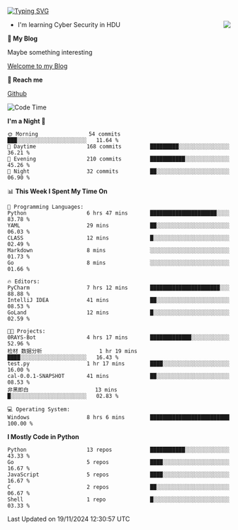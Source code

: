 [![Typing SVG](https://readme-typing-svg.herokuapp.com?font=Fira+Code&pause=1000&random=false&width=450&height=60&lines=Hello+%F0%9F%91%8B%F0%9F%8F%BB;I'm+JBNRZ)](https://git.io/typing-svg)

<a href="#">
  <img align="right" src="https://github-readme-stats.vercel.app/api?username=JBNRZ&show_icons=true&bg_color=15,f2f7fd,E0EAFC" />
</a>

- I'm learning Cyber Security in HDU

 **🌱 My Blog**

Maybe something interesting

[Welcome to my Blog](https://jbnrz.com.cn/)

 **💬 Reach me** 

[Github](https://github.com/JBNRZ)


<!--START_SECTION:waka-->
![Code Time](http://img.shields.io/badge/Code%20Time-750%20hrs%2026%20mins-blue)

**I'm a Night 🦉** 

```text
🌞 Morning                54 commits          ███░░░░░░░░░░░░░░░░░░░░░░   11.64 % 
🌆 Daytime                168 commits         █████████░░░░░░░░░░░░░░░░   36.21 % 
🌃 Evening                210 commits         ███████████░░░░░░░░░░░░░░   45.26 % 
🌙 Night                  32 commits          ██░░░░░░░░░░░░░░░░░░░░░░░   06.90 % 
```


📊 **This Week I Spent My Time On** 

```text
💬 Programming Languages: 
Python                   6 hrs 47 mins       █████████████████████░░░░   83.78 % 
YAML                     29 mins             ██░░░░░░░░░░░░░░░░░░░░░░░   06.03 % 
CLASS                    12 mins             █░░░░░░░░░░░░░░░░░░░░░░░░   02.49 % 
Markdown                 8 mins              ░░░░░░░░░░░░░░░░░░░░░░░░░   01.73 % 
Go                       8 mins              ░░░░░░░░░░░░░░░░░░░░░░░░░   01.66 % 

🔥 Editors: 
PyCharm                  7 hrs 12 mins       ██████████████████████░░░   88.88 % 
IntelliJ IDEA            41 mins             ██░░░░░░░░░░░░░░░░░░░░░░░   08.53 % 
GoLand                   12 mins             █░░░░░░░░░░░░░░░░░░░░░░░░   02.59 % 

🐱‍💻 Projects: 
0RAYS-Bot                4 hrs 17 mins       █████████████░░░░░░░░░░░░   52.96 % 
检材 数据分析                  1 hr 19 mins        ████░░░░░░░░░░░░░░░░░░░░░   16.43 % 
test.py                  1 hr 17 mins        ████░░░░░░░░░░░░░░░░░░░░░   16.00 % 
cal-0.0.1-SNAPSHOT       41 mins             ██░░░░░░░░░░░░░░░░░░░░░░░   08.53 % 
非黑即白                     13 mins             █░░░░░░░░░░░░░░░░░░░░░░░░   02.83 % 

💻 Operating System: 
Windows                  8 hrs 6 mins        █████████████████████████   100.00 % 
```

**I Mostly Code in Python** 

```text
Python                   13 repos            ███████████░░░░░░░░░░░░░░   43.33 % 
Go                       5 repos             ████░░░░░░░░░░░░░░░░░░░░░   16.67 % 
JavaScript               5 repos             ████░░░░░░░░░░░░░░░░░░░░░   16.67 % 
C                        2 repos             ██░░░░░░░░░░░░░░░░░░░░░░░   06.67 % 
Shell                    1 repo              █░░░░░░░░░░░░░░░░░░░░░░░░   03.33 % 
```




 Last Updated on 19/11/2024 12:30:57 UTC
<!--END_SECTION:waka-->
